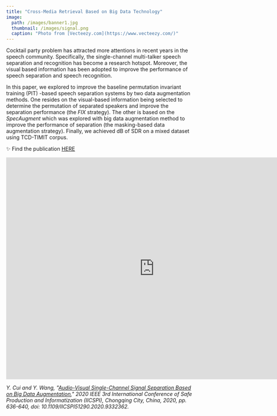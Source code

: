 ```yaml
---
title: "Cross-Media Retrieval Based on Big Data Technology"
image: 
  path: /images/banner1.jpg
  thumbnail: /images/signal.png
  caption: "Photo from [Vecteezy.com](https://www.vecteezy.com/)"
---
```


Cocktail party problem has attracted more attentions in recent years in the speech community. Specifically, the single-channel multi-talker speech separation and recognition has become a research hotspot. Moreover, the visual based information has been adopted to improve the performance of speech separation and speech recognition. 

In this paper, we explored to improve the baseline permutation invariant training (PIT) -based speech separation systems by two data augmentation methods. One resides on the visual-based information being selected to determine the permutation of separated speakers and improve the separation performance (the *FIX* strategy). The other is based on the *SpecAugment* which was explored with big data augmentation method to improve the performance of separation (the masking-based data augmentation strategy). Finally, we achieved dB of SDR on a mixed dataset using TCD-TIMIT corpus.

✨ Find the publication [HERE](https://github.com/hollyyfc/hollyyfc.github.io/blob/417ad64ed362d046a2507321c9de8762462e781b/Audio-Visual_Single-Channel_Signal_Separation_Based_on_Big_Data_Augmentation%20copy.pdf)

<embed src="https://hollyyfc.github.io/Audio-Visual_Single-Channel_Signal_Separation_Based_on_Big_Data_Augmentation%20copy.pdf" width="800" height="600" type="application/pdf">

*Y. Cui and Y. Wang, "*[*Audio-Visual Single-Channel Signal Separation Based on Big Data Augmentation*](https://ieeexplore.ieee.org/document/9332362)*," 2020 IEEE 3rd International Conference of Safe Production and Informatization (IICSPI), Chongqing City, China, 2020, pp. 636-640, doi: 10.1109/IICSPI51290.2020.9332362.*


